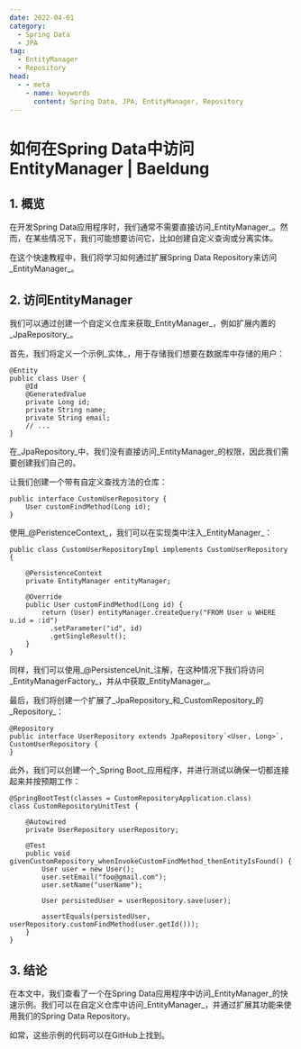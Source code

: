 ```yaml
---
date: 2022-04-01
category:
  - Spring Data
  - JPA
tag:
  - EntityManager
  - Repository
head:
  - - meta
    - name: keywords
      content: Spring Data, JPA, EntityManager, Repository
---
```

# 如何在Spring Data中访问EntityManager | Baeldung

## 1. 概览

在开发Spring Data应用程序时，我们通常不需要直接访问_EntityManager_。然而，在某些情况下，我们可能想要访问它，比如创建自定义查询或分离实体。

在这个快速教程中，我们将学习如何通过扩展Spring Data Repository来访问_EntityManager_。

## 2. 访问EntityManager

我们可以通过创建一个自定义仓库来获取_EntityManager_，例如扩展内置的_JpaRepository_。

首先，我们将定义一个示例_实体_，用于存储我们想要在数据库中存储的用户：

```
@Entity
public class User {
    @Id
    @GeneratedValue
    private Long id;
    private String name;
    private String email;
    // ...
}
```

在_JpaRepository_中，我们没有直接访问_EntityManager_的权限，因此我们需要创建我们自己的。

让我们创建一个带有自定义查找方法的仓库：

```
public interface CustomUserRepository {
    User customFindMethod(Long id);
}
```

使用_@PeristenceContext_，我们可以在实现类中注入_EntityManager_：

```
public class CustomUserRepositoryImpl implements CustomUserRepository {

    @PersistenceContext
    private EntityManager entityManager;

    @Override
    public User customFindMethod(Long id) {
        return (User) entityManager.createQuery("FROM User u WHERE u.id = :id")
          .setParameter("id", id)
          .getSingleResult();
    }
}
```

同样，我们可以使用_@PersistenceUnit_注解，在这种情况下我们将访问_EntityManagerFactory_，并从中获取_EntityManager_。

最后，我们将创建一个扩展了_JpaRepository_和_CustomRepository_的_Repository_：

```
@Repository
public interface UserRepository extends JpaRepository`<User, Long>`, CustomUserRepository {
}
```

此外，我们可以创建一个_Spring Boot_应用程序，并进行测试以确保一切都连接起来并按预期工作：

```
@SpringBootTest(classes = CustomRepositoryApplication.class)
class CustomRepositoryUnitTest {

    @Autowired
    private UserRepository userRepository;

    @Test
    public void givenCustomRepository_whenInvokeCustomFindMethod_thenEntityIsFound() {
        User user = new User();
        user.setEmail("foo@gmail.com");
        user.setName("userName");

        User persistedUser = userRepository.save(user);

        assertEquals(persistedUser, userRepository.customFindMethod(user.getId()));
    }
}
```

## 3. 结论

在本文中，我们查看了一个在Spring Data应用程序中访问_EntityManager_的快速示例。我们可以在自定义仓库中访问_EntityManager_，并通过扩展其功能来使用我们的Spring Data Repository。

如常，这些示例的代码可以在GitHub上找到。